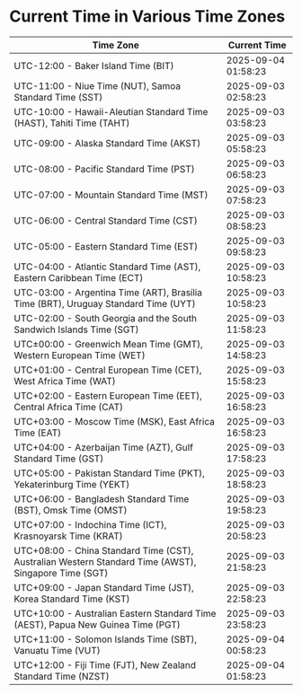 # Current Time in Various Time Zones

| Time Zone | Current Time |
|-----------|--------------|
| UTC-12:00 - Baker Island Time (BIT) | 2025-09-04 01:58:23 |
| UTC-11:00 - Niue Time (NUT), Samoa Standard Time (SST) | 2025-09-03 02:58:23 |
| UTC-10:00 - Hawaii-Aleutian Standard Time (HAST), Tahiti Time (TAHT) | 2025-09-03 03:58:23 |
| UTC-09:00 - Alaska Standard Time (AKST) | 2025-09-03 05:58:23 |
| UTC-08:00 - Pacific Standard Time (PST) | 2025-09-03 06:58:23 |
| UTC-07:00 - Mountain Standard Time (MST) | 2025-09-03 07:58:23 |
| UTC-06:00 - Central Standard Time (CST) | 2025-09-03 08:58:23 |
| UTC-05:00 - Eastern Standard Time (EST) | 2025-09-03 09:58:23 |
| UTC-04:00 - Atlantic Standard Time (AST), Eastern Caribbean Time (ECT) | 2025-09-03 10:58:23 |
| UTC-03:00 - Argentina Time (ART), Brasília Time (BRT), Uruguay Standard Time (UYT) | 2025-09-03 10:58:23 |
| UTC-02:00 - South Georgia and the South Sandwich Islands Time (SGT) | 2025-09-03 11:58:23 |
| UTC±00:00 - Greenwich Mean Time (GMT), Western European Time (WET) | 2025-09-03 14:58:23 |
| UTC+01:00 - Central European Time (CET), West Africa Time (WAT) | 2025-09-03 15:58:23 |
| UTC+02:00 - Eastern European Time (EET), Central Africa Time (CAT) | 2025-09-03 16:58:23 |
| UTC+03:00 - Moscow Time (MSK), East Africa Time (EAT) | 2025-09-03 16:58:23 |
| UTC+04:00 - Azerbaijan Time (AZT), Gulf Standard Time (GST) | 2025-09-03 17:58:23 |
| UTC+05:00 - Pakistan Standard Time (PKT), Yekaterinburg Time (YEKT) | 2025-09-03 18:58:23 |
| UTC+06:00 - Bangladesh Standard Time (BST), Omsk Time (OMST) | 2025-09-03 19:58:23 |
| UTC+07:00 - Indochina Time (ICT), Krasnoyarsk Time (KRAT) | 2025-09-03 20:58:23 |
| UTC+08:00 - China Standard Time (CST), Australian Western Standard Time (AWST), Singapore Time (SGT) | 2025-09-03 21:58:23 |
| UTC+09:00 - Japan Standard Time (JST), Korea Standard Time (KST) | 2025-09-03 22:58:23 |
| UTC+10:00 - Australian Eastern Standard Time (AEST), Papua New Guinea Time (PGT) | 2025-09-03 23:58:23 |
| UTC+11:00 - Solomon Islands Time (SBT), Vanuatu Time (VUT) | 2025-09-04 00:58:23 |
| UTC+12:00 - Fiji Time (FJT), New Zealand Standard Time (NZST) | 2025-09-04 01:58:23 |
